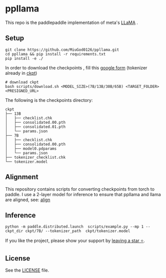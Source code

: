 # ppllama
This repo is the paddlepaddle implementation of meta's  [LLaMA](https://github.com/facebookresearch/llama) .

## Setup

```shell
git clone https://github.com/MiuGod0126/ppllama.git
cd ppllama && pip install -r requirements.txt
pip install -e ./
```

In order to download the checkpoints , fill this [google form](https://forms.gle/jk851eBVbX1m5TAv5) (tokenizer already in [ckpt](./ckpt))

```shell
# download ckpt
bash scripts/download.sh <MODEL_SIZE>(7B/13B/30B/65B) <TARGET_FOLDER> <PRESIGNED_URL> 
```

The following is the checkpoints directory:

```
ckpt
├── 13B
│   ├── checklist.chk
│   ├── consolidated.00.pth
│   ├── consolidated.01.pth
│   └── params.json
├── 7B
│   ├── checklist.chk
│   ├── consolidated.00.pth
│   ├── model0.pdparams
│   └── params.json
├── tokenizer_checklist.chk
└── tokenizer.model

```



## Alignment

This repository contains scripts for converting checkpoints from torch to paddle. I use a 2-layer model for inference to ensure that ppllama and llama are aligned, see:  [align](./examples/align/README.md)



## Inference

```shell
python -m paddle.distributed.launch  scripts/example.py --mp 1 --ckpt_dir ckpt/7B/ --tokenizer_path  ckpt/tokenizer.model
```



If you like the project, please show your support by [leaving a star ⭐](https://github.com/nebuly-ai/nebullvm/stargazers).





## License

See the [LICENSE](https://github.com/nebuly-ai/nebullvm/blob/main/apps/accelerate/chatllama/LICENSE) file.
